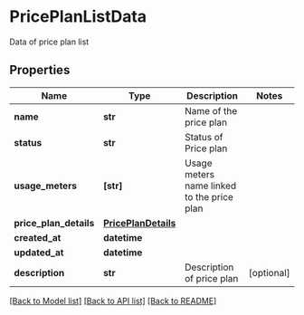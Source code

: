 # PricePlanListData

Data of price plan list

## Properties
Name | Type | Description | Notes
------------ | ------------- | ------------- | -------------
**name** | **str** | Name of the price plan | 
**status** | **str** | Status of Price plan | 
**usage_meters** | **[str]** | Usage meters name linked to the price plan | 
**price_plan_details** | [**PricePlanDetails**](PricePlanDetails.md) |  | 
**created_at** | **datetime** |  | 
**updated_at** | **datetime** |  | 
**description** | **str** | Description of price plan | [optional] 

[[Back to Model list]](../README.md#documentation-for-models) [[Back to API list]](../README.md#documentation-for-api-endpoints) [[Back to README]](../README.md)


